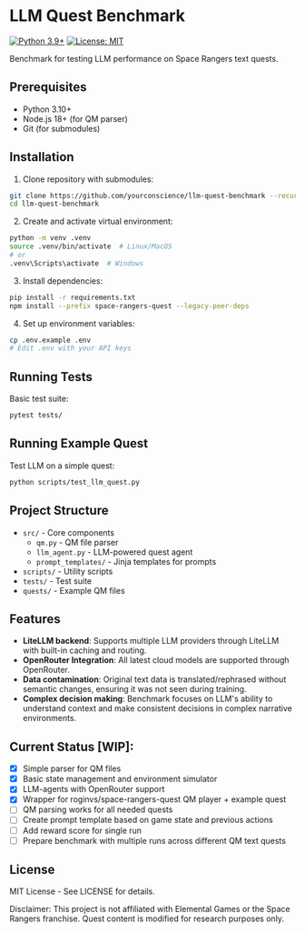 # LLM Quest Benchmark
[![Python 3.9+](https://img.shields.io/badge/python-3.9+-blue.svg)](https://www.python.org/downloads/)
[![License: MIT](https://img.shields.io/badge/License-MIT-yellow.svg)](https://opensource.org/licenses/MIT)

Benchmark for testing LLM performance on Space Rangers text quests.

## Prerequisites

- Python 3.10+
- Node.js 18+ (for QM parser)
- Git (for submodules)

## Installation

1. Clone repository with submodules:
```bash
git clone https://github.com/yourconscience/llm-quest-benchmark --recurse-submodules
cd llm-quest-benchmark
```

2. Create and activate virtual environment:
```bash
python -m venv .venv
source .venv/bin/activate  # Linux/MacOS
# or
.venv\Scripts\activate  # Windows
```

3. Install dependencies:
```bash
pip install -r requirements.txt
npm install --prefix space-rangers-quest --legacy-peer-deps
```

4. Set up environment variables:
```bash
cp .env.example .env
# Edit .env with your API keys
```

## Running Tests

Basic test suite:
```bash
pytest tests/
```

## Running Example Quest

Test LLM on a simple quest:
```bash
python scripts/test_llm_quest.py
```

## Project Structure

- `src/` - Core components
  - `qm.py` - QM file parser
  - `llm_agent.py` - LLM-powered quest agent
  - `prompt_templates/` - Jinja templates for prompts
- `scripts/` - Utility scripts
- `tests/` - Test suite
- `quests/` - Example QM files

## Features
- **LiteLLM backend**: Supports multiple LLM providers through LiteLLM with built-in caching and routing.
- **OpenRouter Integration**: All latest cloud models are supported through OpenRouter.
- **Data contamination**: Original text data is translated/rephrased without semantic changes, ensuring it was not seen during training.
- **Complex decision making**: Benchmark focuses on LLM's ability to understand context and make consistent decisions in complex narrative environments.

## Current Status [WIP]:
- [x] Simple parser for QM files
- [x] Basic state management and environment simulator
- [x] LLM-agents with OpenRouter support
- [x] Wrapper for roginvs/space-rangers-quest QM player + example quest
- [ ] QM parsing works for all needed quests
- [ ] Create prompt template based on game state and previous actions
- [ ] Add reward score for single run
- [ ] Prepare benchmark with multiple runs across different QM text quests

## License
MIT License - See LICENSE for details.

Disclaimer: This project is not affiliated with Elemental Games or the Space Rangers franchise. Quest content is modified for research purposes only.
